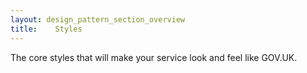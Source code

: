 ```yaml
---
layout: design_pattern_section_overview
title:    Styles
---
```


The core styles that will make your service look and feel like GOV.UK. 
